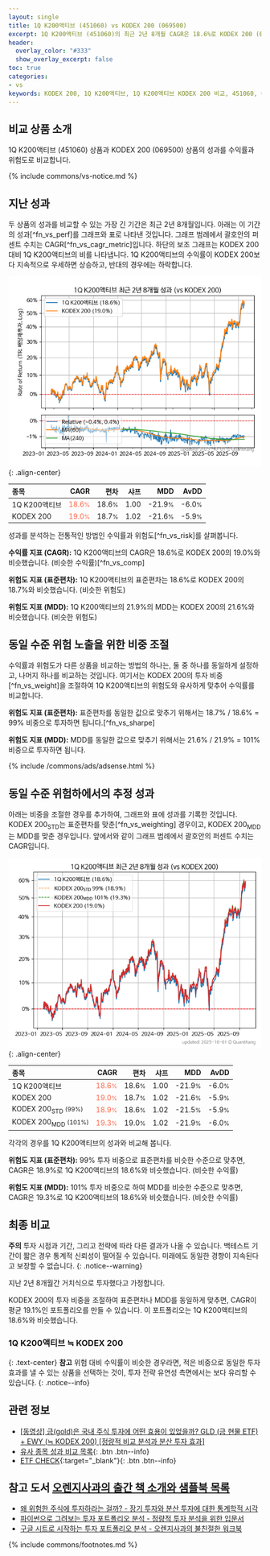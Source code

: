 ```yaml
---
layout: single
title: 1Q K200액티브 (451060) vs KODEX 200 (069500)
excerpt: 1Q K200액티브 (451060)의 최근 2년 8개월 CAGR은 18.6%로 KODEX 200 (069500)의 19.0%와 비슷했습니다.
header:
  overlay_color: "#333"
  show_overlay_excerpt: false
toc: true
categories:
- vs
keywords: KODEX 200, 1Q K200액티브, 1Q K200액티브 KODEX 200 비교, 451060, 069500, 451060 451060 비교
---
```


## 비교 상품 소개


1Q K200액티브 (451060) 상품과 KODEX 200 (069500) 상품의 성과를 수익률과 위험도로 비교합니다.





{% include commons/vs-notice.md %}

## 지난 성과

두 상품의 성과를 비교할 수 있는 가장 긴 기간은 최근 2년 8개월입니다. 아래는 이 기간의 성과[^fn_vs_perf]를 그래프와 표로 나타낸 것입니다.
그래프 범례에서 괄호안의 퍼센트 수치는 CAGR[^fn_vs_cagr_metric]입니다.
하단의 보조 그래프는 KODEX 200 대비 1Q K200액티브의 비를 나타냅니다.
1Q K200액티브의 수익률이 KODEX 200보다 지속적으로 우세하면 상승하고, 반대의 경우에는 하락합니다.

![1Q K200액티브](/vs/images/451060-vs-069500_dual.png){: .align-center}

| **종목** | **CAGR** | **편차** | **샤프** | **MDD** | **AvDD** |
| :------------ | ------: | -----------: | -------: | ------: | -------: |
| 1Q K200액티브 | <span style="color: tomato">18.6<small>%</small></span> | 18.6<small>%</small> | 1.00 | -21.9<small>%</small> | -6.0<small>%</small> |
| KODEX 200 | <span style="color: tomato">19.0<small>%</small></span> | 18.7<small>%</small> | 1.02 | -21.6<small>%</small> | -5.9<small>%</small> |

<!-- more -->


성과를 분석하는 전통적인 방법인 수익률과 위험도[^fn_vs_risk]를 살펴봅니다.

**수익률 지표 (CAGR):** 1Q K200액티브의 CAGR은 18.6%로 KODEX 200의 19.0%와 비슷했습니다. (비슷한 수익률)[^fn_vs_comp]

**위험도 지표 (표준편차):** 1Q K200액티브의 표준편차는 18.6%로 KODEX 200의 18.7%와 비슷했습니다. (비슷한 위험도)

**위험도 지표 (MDD):** 1Q K200액티브의 21.9%의 MDD는 KODEX 200의 21.6%와 비슷했습니다. (비슷한 위험도)



## 동일 수준 위험 노출을 위한 비중 조절

수익률과 위험도가 다른 상품을 비교하는 방법의 하나는, 둘 중 하나를 동일하게 설정하고, 나머지 하나를 비교하는 것입니다.
여기서는 KODEX 200의 투자 비중[^fn_vs_weight]을 조절하여 1Q K200액티브의 위험도와 유사하게 맞추어 수익률를 비교합니다.

**위험도 지표 (표준편차):** 표준편차를 동일한 값으로 맞추기 위해서는 18.7% / 18.6% = 99% 비중으로 투자하면 됩니다.[^fn_vs_sharpe]

**위험도 지표 (MDD):** MDD를 동일한 값으로 맞추기 위해서는 21.6% / 21.9% = 101% 비중으로 투자하면 됩니다.


{% include /commons/ads/adsense.html %}



## 동일 수준 위험하에서의 추정 성과

아래는 비중을 조절한 경우를 추가하여, 그래프와 표에 성과를 기록한 것입니다.
KODEX 200<sub>STD</sub>는 표준편차를 맞춘[^fn_vs_weighting] 경우이고, KODEX 200<sub>MDD</sub>는 MDD를 맞춘 경우입니다.
앞에서와 같이 그래프 범례에서 괄호안의 퍼센트 수치는 CAGR입니다.


![1Q K200액티브](/vs/images/451060-vs-069500.png){: .align-center}



| **종목** | **CAGR** | **편차** | **샤프** | **MDD** | **AvDD** |
| :------------ | ------: | -----------: | -------: | ------: | -------: |
| 1Q K200액티브 | <span style="color: tomato">18.6<small>%</small></span> | 18.6<small>%</small> | 1.00 | -21.9<small>%</small> | -6.0<small>%</small> |
| KODEX 200 | <span style="color: tomato">19.0<small>%</small></span> | 18.7<small>%</small> | 1.02 | -21.6<small>%</small> | -5.9<small>%</small> |
| KODEX 200<sub>STD</sub> <small>(99%)</small> | <span style="color: tomato">18.9<small>%</small></span> | 18.6<small>%</small> | 1.02 | -21.5<small>%</small> | -5.9<small>%</small> |
| KODEX 200<sub>MDD</sub> <small>(101%)</small> | <span style="color: tomato">19.3<small>%</small></span> | 19.0<small>%</small> | 1.02 | -21.9<small>%</small> | -6.0<small>%</small> |



각각의 경우를 1Q K200액티브의 성과와 비교해 봅니다.

**위험도 지표 (표준편차):** 99% 투자 비중으로 표준편차를 비슷한 수준으로 맞추면, CAGR은 18.9%로 1Q K200액티브의 18.6%와 비슷했습니다. (비슷한 수익률)

**위험도 지표 (MDD):** 101% 투자 비중으로 하여 MDD를 비슷한 수준으로 맞추면, CAGR은 19.3%로 1Q K200액티브의 18.6%와 비슷했습니다. (비슷한 수익률)




## 최종 비교

**주의** 투자 시점과 기간, 그리고 전략에 따라 다른 결과가 나올 수 있습니다. 백테스트 기간이 짧은 경우 통계적 신뢰성이 떨어질 수 있습니다. 미래에도 동일한 경향이 지속된다고 보장할 수 없습니다.
{: .notice--warning}

지난 2년 8개월간 거치식으로 투자했다고 가정합니다.

KODEX 200의 투자 비중을 조절하여 표준편차나 MDD를 동일하게 맞추면, CAGR이 평균 19.1%인 포트폴리오를 만들 수 있습니다.
이 포트폴리오는 1Q K200액티브의 18.6%와 비슷했습니다.

### 1Q K200액티브 ≒ KODEX 200
{: .text-center}
**참고** 위험 대비 수익률이 비슷한 경우라면, 적은 비중으로 동일한 투자 효과를 낼 수 있는 상품을 선택하는 것이, 투자 전략 유연성 측면에서는 보다 유리할 수 있습니다.
{: .notice--info}


## 관련 정보

- [[동영상] 금(gold)은 국내 주식 투자에 어떤 효용이 있었을까? GLD (금 현물 ETF) + EWY (≒ KODEX 200) [정량적 비교 분석과 분산 투자 효과]](https://youtu.be/jvs4wZdM0iA)
- [유사 종목 성과 비교 목록](/vs/){: .btn .btn--info}
- [ETF CHECK](https://www.etfcheck.co.kr/mobile/etpitem/069500/compare?compCode%5B%5D=451060){:target="_blank"}{: .btn .btn--info}


## 참고 도서 [오렌지사과의 출간 책 소개와 샘플북 목록](https://kongdori.tistory.com/691)

- [왜 위험한 주식에 투자하라는 걸까? - 장기 투자와 분산 투자에 대한 통계학적 시각](https://kongdori.tistory.com/421)
- [파이썬으로 그려보는 투자 포트폴리오 분석  - 정량적 투자 분석을 위한 입문서](https://kongdori.tistory.com/643)
- [구글 시트로 시작하는 투자 포트폴리오 분석 - 오렌지사과의 불친절한 워크북](https://kongdori.tistory.com/449)

{% include commons/footnotes.md %}